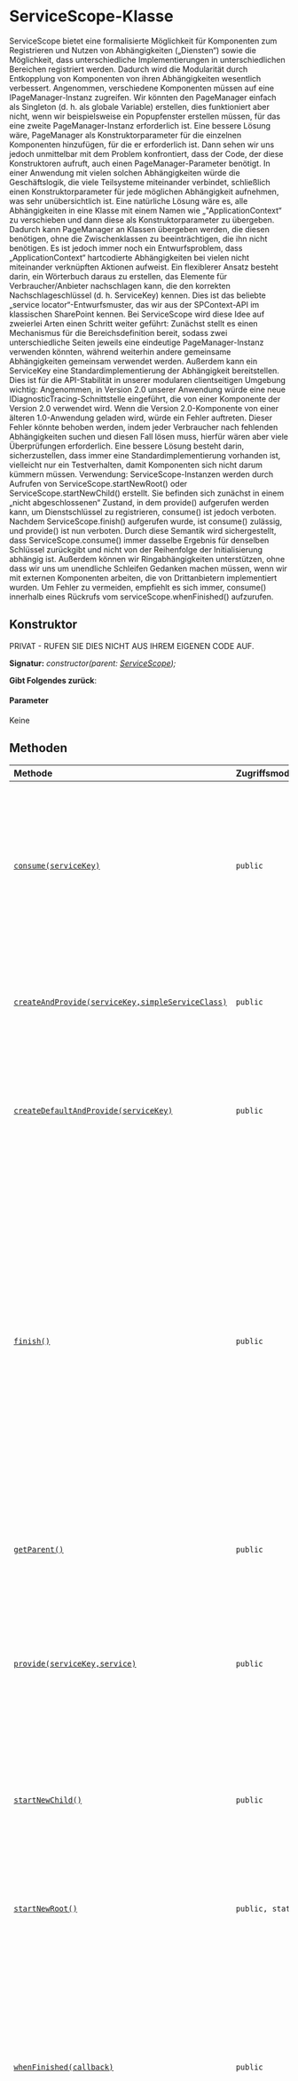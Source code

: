 # <a name="servicescope-class"></a>ServiceScope-Klasse







ServiceScope bietet eine formalisierte Möglichkeit für Komponenten zum Registrieren und Nutzen von Abhängigkeiten („Diensten“) sowie die Möglichkeit, dass unterschiedliche Implementierungen in unterschiedlichen Bereichen registriert werden. Dadurch wird die Modularität durch Entkopplung von Komponenten von ihren Abhängigkeiten wesentlich verbessert. Angenommen, verschiedene Komponenten müssen auf eine IPageManager-Instanz zugreifen. Wir könnten den PageManager einfach als Singleton (d. h. als globale Variable) erstellen, dies funktioniert aber nicht, wenn wir beispielsweise ein Popupfenster erstellen müssen, für das eine zweite PageManager-Instanz erforderlich ist. Eine bessere Lösung wäre, PageManager als Konstruktorparameter für die einzelnen Komponenten hinzufügen, für die er erforderlich ist. Dann sehen wir uns jedoch unmittelbar mit dem Problem konfrontiert, dass der Code, der diese Konstruktoren aufruft, auch einen PageManager-Parameter benötigt. In einer Anwendung mit vielen solchen Abhängigkeiten würde die Geschäftslogik, die viele Teilsysteme miteinander verbindet, schließlich einen Konstruktorparameter für jede möglichen Abhängigkeit aufnehmen, was sehr unübersichtlich ist. Eine natürliche Lösung wäre es, alle Abhängigkeiten in eine Klasse mit einem Namen wie „"ApplicationContext“ zu verschieben und dann diese als Konstruktorparameter zu übergeben. Dadurch kann PageManager an Klassen übergeben werden, die diesen benötigen, ohne die Zwischenklassen zu beeinträchtigen, die ihn nicht benötigen. Es ist jedoch immer noch ein Entwurfsproblem, dass „ApplicationContext“ hartcodierte Abhängigkeiten bei vielen nicht miteinander verknüpften Aktionen aufweist. Ein flexiblerer Ansatz besteht darin, ein Wörterbuch daraus zu erstellen, das Elemente für Verbraucher/Anbieter nachschlagen kann, die den korrekten Nachschlageschlüssel (d. h. ServiceKey) kennen. Dies ist das beliebte „service locator“-Entwurfsmuster, das wir aus der SPContext-API im klassischen SharePoint kennen. Bei ServiceScope wird diese Idee auf zweierlei Arten einen Schritt weiter geführt: Zunächst stellt es einen Mechanismus für die Bereichsdefinition bereit, sodass zwei unterschiedliche Seiten jeweils eine eindeutige PageManager-Instanz verwenden könnten, während weiterhin andere gemeinsame Abhängigkeiten gemeinsam verwendet werden. Außerdem kann ein ServiceKey eine Standardimplementierung der Abhängigkeit bereitstellen. Dies ist für die API-Stabilität in unserer modularen clientseitigen Umgebung wichtig: Angenommen, in Version 2.0 unserer Anwendung würde eine neue IDiagnosticTracing-Schnittstelle eingeführt, die von einer Komponente der Version 2.0 verwendet wird. Wenn die Version 2.0-Komponente von einer älteren 1.0-Anwendung geladen wird, würde ein Fehler auftreten. Dieser Fehler könnte behoben werden, indem jeder Verbraucher nach fehlenden Abhängigkeiten suchen und diesen Fall lösen muss, hierfür wären aber viele Überprüfungen erforderlich. Eine bessere Lösung besteht darin, sicherzustellen, dass immer eine Standardimplementierung vorhanden ist, vielleicht nur ein Testverhalten, damit Komponenten sich nicht darum kümmern müssen. Verwendung: ServiceScope-Instanzen werden durch Aufrufen von ServiceScope.startNewRoot() oder ServiceScope.startNewChild() erstellt. Sie befinden sich zunächst in einem „nicht abgeschlossenen“ Zustand, in dem provide() aufgerufen werden kann, um Dienstschlüssel zu registrieren, consume() ist jedoch verboten. Nachdem ServiceScope.finish() aufgerufen wurde, ist consume() zulässig, und provide() ist nun verboten. Durch diese Semantik wird sichergestellt, dass ServiceScope.consume() immer dasselbe Ergebnis für denselben Schlüssel zurückgibt und nicht von der Reihenfolge der Initialisierung abhängig ist. Außerdem können wir Ringabhängigkeiten unterstützen, ohne dass wir uns um unendliche Schleifen Gedanken machen müssen, wenn wir mit externen Komponenten arbeiten, die von Drittanbietern implementiert wurden. Um Fehler zu vermeiden, empfiehlt es sich immer, consume() innerhalb eines Rückrufs vom serviceScope.whenFinished() aufzurufen.


## <a name="constructor"></a>Konstruktor
PRIVAT - RUFEN SIE DIES NICHT AUS IHREM EIGENEN CODE AUF.

**Signatur:** _constructor(parent: [ServiceScope](../sp-core-library/servicescope.md));_

**Gibt Folgendes zurück**: 



#### <a name="parameters"></a>Parameter
Keine





## <a name="methods"></a>Methoden

| Methode       | Zugriffsmodifizierer | Rückgabewerte  | Beschreibung|
|:-------------|:----|:-------|:-----------|
|[`consume(serviceKey)`](consume-servicescope.md)     | `public` | `T` | Komponenten sollten diese Funktion aufrufen, um eine Abhängigkeit zu nutzen, d. h. den Dienstschlüssel nachschlagen und die registrierte Dienstinstanz zurückgeben. Wenn die Instanz nicht gefunden werden kann, wird automatisch eine Standardinstanz erstellt und beim Stammdienstbereich registriert. |
|[`createAndProvide(serviceKey,simpleServiceClass)`](createandprovide-servicescope.md)     | `public` | `T` | Dies ist eine Abkürzungsfunktion, die dem Erstellen einer neuen Instanz von SimpleServiceClass entspricht und dann durch Aufruf von ServiceScope.provide() registriert wird. |
|[`createDefaultAndProvide(serviceKey)`](createdefaultandprovide-servicescope.md)     | `public` | `T` | Dies ist eine Abkürzungsfunktion, die die Standardimplementierung des angegebenen ServiceKey erstellt und ihn dann durch Aufrufen von ServiceScope.provide() registriert. |
|[`finish()`](finish-servicescope.md)     | `public` | `void` | Wenn ein ServiceScope zum ersten Mal gestartet wird, ist er ein "nicht beendeter" Zustand, in dem provide() zulässig ist, consume() aber nicht zulässig ist. Nach dem Aufrufen von finish() gefolgt von consume() ist consume() zulässig, provide() aber nicht. Dieser Formalismus beseitigt vollständig eine Anzahl von schwierigen Fehlern, z. B.: Scope2 ist ein untergeordnetes Element von Scope1 und Scope1 stellt Instanz A1 von Schnittstelle A bereit; Wenn jemand A1 aus Scope2 (über die Vererbung) nutzt, bevor Scope2.provide() mit A2 aufgerufen wird, gibt ein nachfolgender Aufruf von Scope2.consume() möglicherweise ein anderes Ergebnis als der vorherige Aufruf zurück, was für Entwickler sehr verwirrend wäre. |
|[`getParent()`](getparent-servicescope.md)     | `public` | [`ServiceScope`](../sp-core-library/servicescope.md) | Gibt das übergeordnete Element des aktuellen ServiceScope oder undefiniert zurück, wenn dies ein Stammbereich ist. |
|[`provide(serviceKey,service)`](provide-servicescope.md)     | `public` | `T` | ServiceScope.provide() wird zum Registrieren einer Implementierung der angegebenen serviceKey für den aktuellen Bereich verwendet. Dies kann nur verwendet werden, wenn der ServiceScope sich in einem „nicht abgeschlossenen“ Zustand befindet, d. h., bevor finish() aufgerufen wurde. |
|[`startNewChild()`](startnewchild-servicescope.md)     | `public` | [`ServiceScope`](../sp-core-library/servicescope.md) | Erstellt einen neuen ServiceScope, der ein untergeordnetes Element des aktuellen Bereichs ist. Für alle Schlüssel, die nicht explizit vom untergeordneten Bereich bereitgestellt werden, wird die übergeordnete Hierarchie berücksichtigt. |
|[`startNewRoot()`](startnewroot-servicescope.md)     | `public, static` | [`ServiceScope`](../sp-core-library/servicescope.md) | Erstellt einen neuen ServiceScope auf Stammebene. Nur Bereiche auf Stammebene können standardmäßige Implementierungen von ServiceKeys automatisch erstellen. |
|[`whenFinished(callback)`](whenfinished-servicescope.md)     | `public` | `void` | Das Aufrufen von ServiceScope.consume() vor dem Aufrufen von finish() ist ein Fehler. Die zuverlässigste Möglichkeit zum Schutz Ihrer Komponente vor diesem Fehler besteht darin, die consume()-Aufrufe innerhalb eines whenFinished()-Rückrufs auszuführen. Wenn der Dienstbereich bereits abgeschlossen ist, wird der Rückruf sofort ausgeführt; andernfalls wird er später nach Abschluss des Bereichs ausgeführt. |





